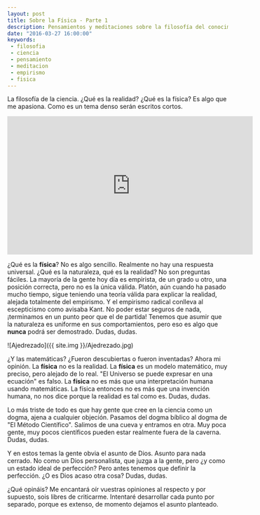 ```yaml
---
layout: post
title: Sobre la Física - Parte 1
description: Pensamientos y meditaciones sobre la filosofía del conocimiento y la ciencia
date: "2016-03-27 16:00:00"
keywords:
 - filosofia
 - ciencia
 - pensamiento
 - meditacion
 - empirismo
 - fisica
---
```


La filosofía de la ciencia. ¿Qué es la realidad? ¿Qué es la física? Es algo que me apasiona. Como es un tema denso serán escritos cortos.

<iframe width="560" height="315" src="https://www.youtube-nocookie.com/embed/1RWOpQXTltA" frameborder="0" allowfullscreen></iframe>

¿Qué es la __física__? No es algo sencillo. Realmente no hay una respuesta universal. ¿Qué es la naturaleza, qué es la realidad? No son preguntas fáciles. La mayoría de la gente hoy día es empirista, de un grado u otro, una posición correcta, pero no es la única válida. Platón, aún cuando ha pasado mucho tiempo, sigue teniendo una teoría válida para explicar la realidad, alejada totalmente del empirismo. Y el empirismo radical conlleva al escepticismo como avisaba Kant. No poder estar seguros de nada, ¡terminamos en un punto peor que el de partida! Tenemos que asumir que la naturaleza es uniforme en sus comportamientos, pero eso es algo que __nunca__ podrá ser demostrado. Dudas, dudas.

![Ajedrezado]({{ site.img }}/Ajedrezado.jpg)

¿Y las matemáticas? ¿Fueron descubiertas o fueron inventadas? Ahora mi opinión. La __física__ no es la realidad. La __física__ es un modelo matemático, muy preciso, pero alejado de lo real. "El Universo se puede expresar en una ecuación" es falso. La __física__ no es más que una interpretación humana usando matemáticas. La física entonces no es más que una invención humana, no nos dice porque la realidad es tal como es. Dudas, dudas.

Lo más triste de todo es que hay gente que cree en la ciencia como un dogma, ajena a cualquier objeción. Pasamos del dogma bíblico al dogma de "El Método Científico". Salimos de una cueva y entramos en otra. Muy poca gente, muy pocos científicos pueden estar realmente fuera de la caverna. Dudas, dudas.

Y en estos temas la gente obvia el asunto de Dios. Asunto para nada cerrado. No como un Dios personalista, que juzga a la gente, pero ¿y como un estado ideal de perfección? Pero antes tenemos que definir la perfección. ¿O es Dios acaso otra cosa? Dudas, dudas.

¿Qué opináis? Me encantará oír vuestras opiniones al respecto y por supuesto, sois libres de criticarme. Intentaré desarrollar cada punto por separado, porque es extenso, de momento dejamos el asunto planteado.

